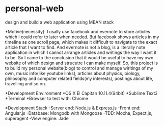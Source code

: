 # personal-web
design and build a web application using MEAN stack

*Motive(necessity): I usally use facebook and evernote to store articles which I could refer to later when needed. But facebook shows articles in my timeline as one scroll page, which makes it difficult to navigate to the exact article that I want to find. And evernote is not a blog, is a literally note application in which I cannot arrange articles and writings the way I want it to be. So I came to the conclusion that it would be useful to have my own website of which design and strucutre I can make myself. So, this project is to build my personal website(blog) to control and manage wiritings of my own, music info(like youtube links), articles about physics, biology, philosophy and computer related fields(my interests), postings about life, travelling and so on.

*Development Environment
  *OS X El Capitan 10.11.4(64bit)
  *Sublime Text3
  *Terminal
  *Browser to test with: Chrome

*Development Stack
  -Server end: Node.js & Express.js
  -Front end: Angular.js
  -Database: Mongodb with Mongoose
  -TDD: Mocha, Expect.js, superagent
  -View engine: Jade
